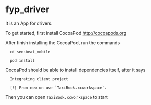 fyp_driver
==========
It is an App for drivers.

To get started, first install CocoaPod http://cocoapods.org

After finish installing the CocoaPod, run the commands
```Shell
  cd sensbeat_mobile
```
```Shell
  pod install
```  
CocoaPod should be able to install dependencies itself, after it says
```Shell
  Integrating client project

  [!] From now on use `TaxiBook.xcworkspace`.
```  
Then you can open `TaxiBook.xcworkspace` to start